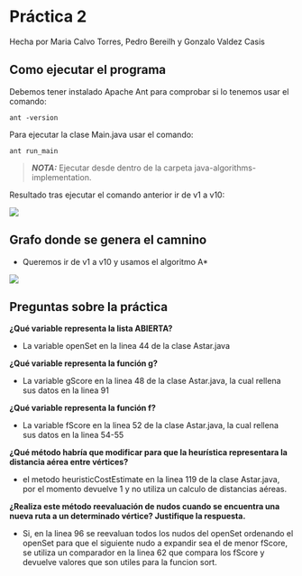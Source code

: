 # Práctica 2 

Hecha por Maria Calvo Torres, Pedro Bereilh y Gonzalo Valdez Casis

## Como ejecutar el programa
Debemos tener instalado Apache Ant para comprobar si lo tenemos usar el comando:

````
ant -version 
`````

Para ejecutar la clase Main.java usar el comando:

````
ant run_main
````

> **_NOTA:_**  Ejecutar desde dentro de la carpeta java-algorithms-implementation.

Resultado tras ejecutar el comando anterior ir de v1 a v10:

![](Resultado.png)

## Grafo donde se genera el camnino 
- Queremos ir de v1 a v10 y usamos el algoritmo A*

![](GrafoAEstrella.PNG)

## Preguntas sobre la práctica

**¿Qué variable representa la lista ABIERTA?**
- La variable openSet en la linea 44 de la clase Astar.java

**¿Qué variable representa la función g?**
- La variable gScore en la linea 48 de la clase Astar.java, la cual rellena sus datos en la linea 91

**¿Qué variable representa la función f?**
- La variable fScore en la linea 52 de la clase Astar.java, la cual rellena sus datos en la linea 54-55

**¿Qué método habría que modificar para que la heurística representara la distancia aérea entre vértices?**
- el metodo heuristicCostEstimate en la linea 119 de la clase Astar.java, por el momento devuelve 1 y no utiliza un calculo de distancias aéreas.

**¿Realiza este método reevaluación de nudos cuando se encuentra una nueva ruta a un determinado vértice? Justifique la respuesta.**
- Si, en la linea 96 se reevaluan todos los nudos del openSet ordenando el openSet para que el siguiente nudo a expandir sea el de menor fScore, se utiliza un comparador en la linea 62 que compara los fScore y devuelve valores que son utiles para la funcion sort.
